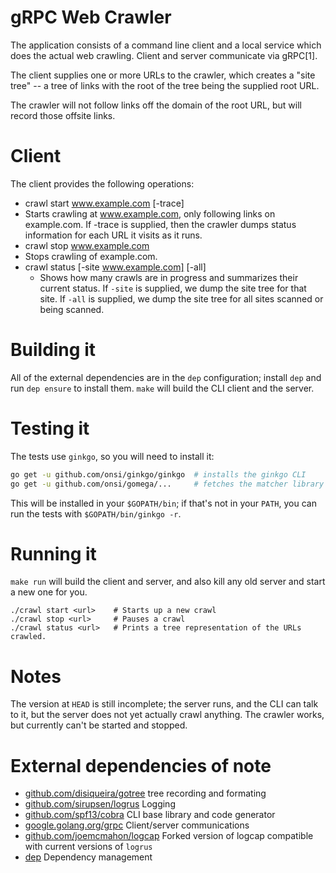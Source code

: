 # gRPC Web Crawler

The application consists of a command line client and a local service
which does the actual web crawling. Client and server communicate via gRPC[1].

The client supplies one or more URLs to the crawler, which creates a "site
tree" -- a tree of links with the root of the tree being the supplied root
URL.

The crawler will not follow links off the domain of the root URL, but will 
record those offsite links.

# Client

The client provides the following operations:

 - crawl start www.example.com [-trace]
  - Starts crawling at www.example.com, only following links on example.com.
    If -trace is supplied, then the crawler dumps status information for each
    URL it visits as it runs.
 - crawl stop www.example.com
  - Stops crawling of example.com.
 - crawl status [-site www.example.com] [-all]
   - Shows how many crawls are in progress and summarizes their current
     status. If `-site` is supplied, we dump the site tree for that site.
     If `-all` is supplied, we dump the site tree for all sites scanned or
     being scanned.

# Building it

All of the external dependencies are in the `dep` configuration; install `dep`
and run `dep ensure` to install them. `make` will build the CLI client and the
server.

# Testing it

The tests use `ginkgo`, so you will need to install it:

```bash
go get -u github.com/onsi/ginkgo/ginkgo  # installs the ginkgo CLI
go get -u github.com/onsi/gomega/...     # fetches the matcher library
```

This will be installed in your `$GOPATH/bin`; if that's not in your `PATH`,
you can run the tests with `$GOPATH/bin/ginkgo -r`.

# Running it

`make run` will build the client and server, and also kill any old server
and start a new one for you.

```
./crawl start <url>    # Starts up a new crawl
./crawl stop <url>     # Pauses a crawl
./crawl status <url>   # Prints a tree representation of the URLs crawled.
```

# Notes

The version at `HEAD` is still incomplete; the server runs, and the CLI can
talk to it, but the server does not yet actually crawl anything. The crawler
works, but currently can't be started and stopped. 

# External dependencies of note

 - [github.com/disiqueira/gotree](https://github.com/disiqueira/gotree)
   tree recording and formating
 - [github.com/sirupsen/logrus](https://github.com/sirupsen/logrus)
   Logging
 - [github.com/spf13/cobra](https://github.com/spf13/cobra)
   CLI base library and code generator
 - [google.golang.org/grpc](https://google.golang.org/grpc)
   Client/server communications
 - [github.com/joemcmahon/logcap](https://github.com/joemcmahon/logcap)
   Forked version of logcap compatible with current versions of `logrus`
 - [dep](https://github.com/golang/dep)
   Dependency management

